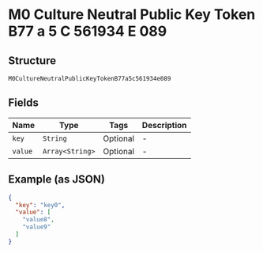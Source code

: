 
# M0 Culture Neutral Public Key Token B77 a 5 C 561934 E 089

## Structure

`M0CultureNeutralPublicKeyTokenB77a5c561934e089`

## Fields

| Name | Type | Tags | Description |
|  --- | --- | --- | --- |
| `key` | `String` | Optional | - |
| `value` | `Array<String>` | Optional | - |

## Example (as JSON)

```json
{
  "key": "key0",
  "value": [
    "value8",
    "value9"
  ]
}
```

